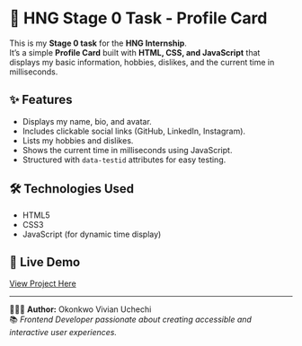 # 🌸 HNG Stage 0 Task - Profile Card

This is my **Stage 0 task** for the **HNG Internship**.  
It’s a simple **Profile Card** built with **HTML, CSS, and JavaScript** that displays my basic information, hobbies, dislikes, and the current time in milliseconds.

## ✨ Features
- Displays my name, bio, and avatar.
- Includes clickable social links (GitHub, LinkedIn, Instagram).
- Lists my hobbies and dislikes.
- Shows the current time in milliseconds using JavaScript.
- Structured with `data-testid` attributes for easy testing.

## 🛠️ Technologies Used
- HTML5  
- CSS3  
- JavaScript (for dynamic time display)

## 🚀 Live Demo
[View Project Here]([#](https://profile-card-six-omega.vercel.app/))  


---

👩🏽‍💻 **Author:** Okonkwo Vivian Uchechi  
📚 *Frontend Developer passionate about creating accessible and interactive user experiences.*
